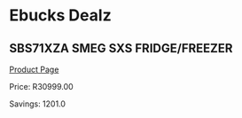 
# Ebucks Dealz
## SBS71XZA SMEG SXS FRIDGE/FREEZER
[Product Page](https://www.ebucks.com/web/shop/productSelected.do?prodId=1183684363&catId=1196429345)

Price: R30999.00

Savings: 1201.0


	